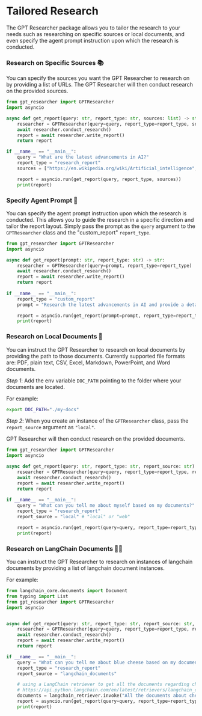 # Tailored Research
The GPT Researcher package allows you to tailor the research to your needs such as researching on specific sources or local documents, and even specify the agent prompt instruction upon which the research is conducted.

### Research on Specific Sources 📚

You can specify the sources you want the GPT Researcher to research on by providing a list of URLs. The GPT Researcher will then conduct research on the provided sources.

```python
from gpt_researcher import GPTResearcher
import asyncio

async def get_report(query: str, report_type: str, sources: list) -> str:
    researcher = GPTResearcher(query=query, report_type=report_type, source_urls=sources)
    await researcher.conduct_research()
    report = await researcher.write_report()
    return report

if __name__ == "__main__":
    query = "What are the latest advancements in AI?"
    report_type = "research_report"
    sources = ["https://en.wikipedia.org/wiki/Artificial_intelligence", "https://www.ibm.com/watson/ai"]

    report = asyncio.run(get_report(query, report_type, sources))
    print(report)
```

### Specify Agent Prompt 📝

You can specify the agent prompt instruction upon which the research is conducted. This allows you to guide the research in a specific direction and tailor the report layout.
Simply pass the prompt as the `query` argument to the `GPTResearcher` class and the "custom_report" `report_type`.

```python
from gpt_researcher import GPTResearcher
import asyncio

async def get_report(prompt: str, report_type: str) -> str:
    researcher = GPTResearcher(query=prompt, report_type=report_type)
    await researcher.conduct_research()
    report = await researcher.write_report()
    return report
    
if __name__ == "__main__":
    report_type = "custom_report"
    prompt = "Research the latest advancements in AI and provide a detailed report in APA format including sources."

    report = asyncio.run(get_report(prompt=prompt, report_type=report_type))
    print(report)
```

### Research on Local Documents 📄
You can instruct the GPT Researcher to research on local documents by providing the path to those documents. Currently supported file formats are: PDF, plain text, CSV, Excel, Markdown, PowerPoint, and Word documents.

*Step 1*: Add the env variable `DOC_PATH` pointing to the folder where your documents are located.

For example:

```bash
export DOC_PATH="./my-docs"
```

*Step 2*: When you create an instance of the `GPTResearcher` class, pass the `report_source` argument as `"local"`.

GPT Researcher will then conduct research on the provided documents.

```python
from gpt_researcher import GPTResearcher
import asyncio

async def get_report(query: str, report_type: str, report_source: str) -> str:
    researcher = GPTResearcher(query=query, report_type=report_type, report_source=report_source)
    await researcher.conduct_research()
    report = await researcher.write_report()
    return report
    
if __name__ == "__main__":
    query = "What can you tell me about myself based on my documents?"
    report_type = "research_report"
    report_source = "local" # "local" or "web"

    report = asyncio.run(get_report(query=query, report_type=report_type, report_source=report_source))
    print(report)
```

### Research on LangChain Documents 🦜️🔗
You can instruct the GPT Researcher to research on instances of langchain documents by providing a list of langchain document instances.

For example:

```python
from langchain_core.documents import Document
from typing import List
from gpt_researcher import GPTResearcher
import asyncio


async def get_report(query: str, report_type: str, report_source: str, documents: List[Document]) -> str:
    researcher = GPTResearcher(query=query, report_type=report_type, report_source=report_source, documents=documents)
    await researcher.conduct_research()
    report = await researcher.write_report()
    return report

if __name__ == "__main__":
    query = "What can you tell me about blue cheese based on my documents?"
    report_type = "research_report"
    report_source = "langchain_documents"

    # using a LangChain retriever to get all the documents regarding cheese
    # https://api.python.langchain.com/en/latest/retrievers/langchain_core.retrievers.BaseRetriever.html#langchain_core.retrievers.BaseRetriever.invoke
    documents = langchain_retriever.invoke("All the documents about cheese")
    report = asyncio.run(get_report(query=query, report_type=report_type, report_source=report_source, documents=documents))
    print(report)
```
